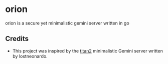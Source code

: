 # orion

orion is a secure yet minimalistic gemini server written in go


## Credits

* This project was inspired by the [titan2](https://gitlab.com/lostleonardo/titan2) minimalistic Gemini server written by lostneonardo.